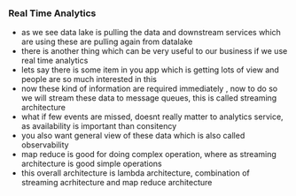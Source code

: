 ### Real Time Analytics
- as we see data lake is pulling the data and downstream services which are using these are pulling again from datalake
- there is another thing which can be very useful to our business if we use real time analytics
- lets say there is some item in you app which is getting lots of view and people are so much interested in this
- now these kind of information are required immediately , now to do so we will stream these data to message queues, this is called streaming architecture
- what if few events are missed, doesnt really matter to analytics service, as availability is important than consitency
- you also want general view of these data which is also called observability
- map reduce is good for doing complex operation, where as streaming architecture is good simple operations
- this overall architecture is lambda architecture, combination of streaming acrhitecture and map reduce architecture

